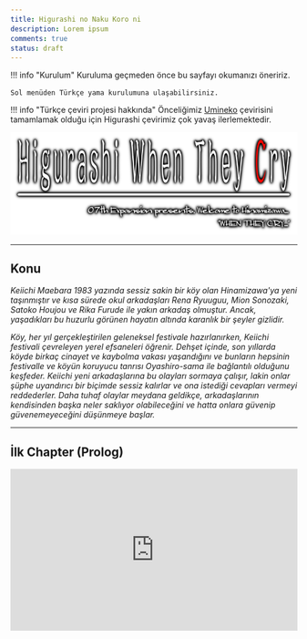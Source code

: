 ```yaml
---
title: Higurashi no Naku Koro ni
description: Lorem ipsum
comments: true
status: draft
---
```


!!! info "Kurulum"
	Kuruluma geçmeden önce bu sayfayı okumanızı öneririz.

	Sol menüden Türkçe yama kurulumuna ulaşabilirsiniz.

!!! info "Türkçe çeviri projesi hakkında"
	Önceliğimiz [Umineko](../umineko/index.md) çevirisini tamamlamak olduğu için Higurashi çevirimiz çok yavaş ilerlemektedir.

![Higurashi Logo](../img/higurashi-logo.png)

***

## Konu

*Keiichi Maebara 1983 yazında sessiz sakin bir köy olan Hinamizawa'ya yeni taşınmıştır ve kısa sürede okul arkadaşları Rena Ryuuguu, Mion Sonozaki, Satoko Houjou ve Rika Furude ile yakın arkadaş olmuştur. Ancak, yaşadıkları bu huzurlu görünen hayatın altında karanlık bir şeyler gizlidir.*

*Köy, her yıl gerçekleştirilen geleneksel festivale hazırlanırken, Keiichi festivali çevreleyen yerel efsaneleri öğrenir. Dehşet içinde, son yıllarda köyde birkaç cinayet ve kaybolma vakası yaşandığını ve bunların hepsinin festivalle ve köyün koruyucu tanrısı Oyashiro-sama ile bağlantılı olduğunu keşfeder. Keiichi yeni arkadaşlarına bu olayları sormaya çalışır, lakin onlar şüphe uyandırıcı bir biçimde sessiz kalırlar ve ona istediği cevapları vermeyi reddederler. Daha tuhaf olaylar meydana geldikçe, arkadaşlarının kendisinden başka neler saklıyor olabileceğini ve hatta onlara güvenip güvenemeyeceğini düşünmeye başlar.*

***

## İlk Chapter (Prolog)

<div style="position: relative; height: 0; padding-bottom: 56.25%;">
	<iframe style="position: absolute; top: 0; left: 0; width: 100%; height: 100%;" src="https://www.youtube.com/embed/WjqutWVgIAQ" frameborder="0" allow="accelerometer; autoplay; clipboard-write; encrypted-media; gyroscope; picture-in-picture; web-share" referrerpolicy="strict-origin-when-cross-origin" allowfullscreen></iframe>
</div>

<!-- ## Genel Çeviri İlerlemesi

???+ note "Not"
	Çevirinin ilerlemesini buraya düzenli ve detaylı olarak yansıtmıyoruz. Çevirinin ilerlemesini detaylı olarak incelemek istiyorsanız [buraya](https://github.com/Witch-Love/higurashi-scripting-tr#i%CC%87lerleme) göz atabilirsiniz.

- Ana Hikaye
    - [ ] Chapter 1 (Onikakushi)
    - [ ] Chapter 2 (Watanagashi)
    - [ ] Chapter 3 (Tatarigoroshi)
    - [ ] Chapter 4 (Himatsubushi)
    - [ ] Chapter 5 (Meakashi)
    - [ ] Chapter 6 (Tsumihoroboshi)
    - [ ] Chapter 7 (Minagoroshi)
    - [ ] Chapter 8 (Matsuribayashi)
- Bonus
    - [ ] Chapter 9 (Rei)
    - [ ] Chapter 10 (Hou+) -->